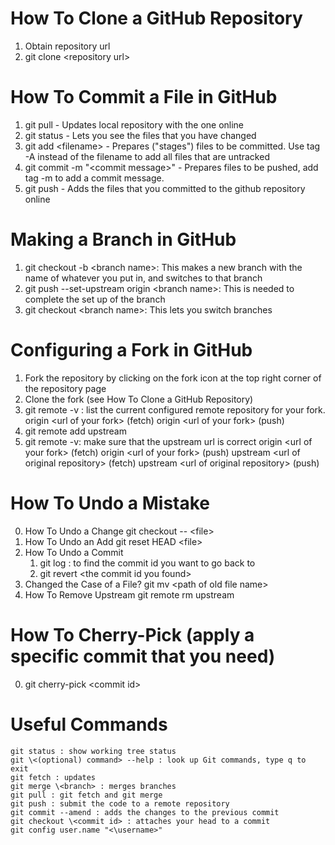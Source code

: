 # How To Clone a GitHub Repository
1. Obtain repository url
2. git clone \<repository url>

# How To Commit a File in GitHub
1. git pull - Updates local repository with the one online
2. git status - Lets you see the files that you have changed
3. git add \<filename> - Prepares ("stages") files to be committed. Use tag -A instead of the filename to add all files that are untracked
4. git commit -m "\<commit message>" - Prepares files to be pushed, add tag -m to add a commit message.
5. git push - Adds the files that you committed to the github repository online

# Making a Branch in GitHub
1. git checkout -b \<branch name>: This makes a new branch with the name of whatever you put in, and switches to that branch
2. git push --set-upstream origin \<branch name>: This is needed to complete the set up of the branch
3. git checkout \<branch name>: This lets you switch branches

# Configuring a Fork in GitHub
1. Fork the repository by clicking on the fork icon at the top right corner of the repository page
2. Clone the fork (see How To Clone a GitHub Repository)
3. git remote -v : list the current configured remote repository for your fork.
origin  \<url of your fork> (fetch)
origin  \<url of your fork> (push)
4. git remote add upstream <url of original repository>
5. git remote -v: make sure that the upstream url is correct
origin    \<url of your fork> (fetch)
origin    \<url of your fork> (push)
upstream  \<url of original repository> (fetch)
upstream  \<url of original repository> (push)

# How To Undo a Mistake
0. How To Undo a Change
    git checkout -- \<file>
1. How To Undo an Add
    git reset HEAD \<file>
2. How To Undo a Commit
    1. git log : to find the commit id you want to go back to
    2. git revert \<the commit id you found>
3. Changed the Case of a File?
    git mv \<path of old file name> <path of new file name>
4. How To Remove Upstream
    git remote rm upstream

# How To Cherry-Pick (apply a specific commit that you need)
0. git cherry-pick \<commit id>

# Useful Commands
    git status : show working tree status
    git \<(optional) command> --help : look up Git commands, type q to exit
    git fetch : updates
    git merge \<branch> : merges branches
    git pull : git fetch and git merge
    git push : submit the code to a remote repository
    git commit --amend : adds the changes to the previous commit
    git checkout \<commit id> : attaches your head to a commit
    git config user.name "<\username>"
